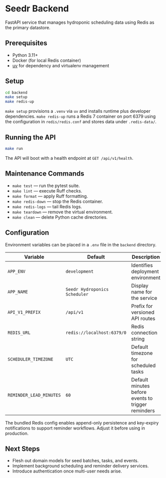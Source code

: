 # Seedr Backend

FastAPI service that manages hydroponic scheduling data using Redis as the primary datastore.

## Prerequisites

- Python 3.11+
- Docker (for local Redis container)
- [uv](https://docs.astral.sh/uv/) for dependency and virtualenv management

## Setup

```bash
cd backend
make setup
make redis-up
```

`make setup` provisions a `.venv` via `uv` and installs runtime plus developer dependencies. `make redis-up` runs a Redis 7 container on port 6379 using the configuration in `redis/redis.conf` and stores data under `.redis-data/`.

## Running the API

```bash
make run
```

The API will boot with a health endpoint at `GET /api/v1/health`.

## Maintenance Commands

- `make test` — run the pytest suite.
- `make lint` — execute Ruff checks.
- `make format` — apply Ruff formatting.
- `make redis-down` — stop the Redis container.
- `make redis-logs` — tail Redis logs.
- `make teardown` — remove the virtual environment.
- `make clean` — delete Python cache directories.

## Configuration

Environment variables can be placed in a `.env` file in the `backend` directory.

| Variable | Default | Description |
| -------- | ------- | ----------- |
| `APP_ENV` | `development` | Identifies deployment environment |
| `APP_NAME` | `Seedr Hydroponics Scheduler` | Display name for the service |
| `API_V1_PREFIX` | `/api/v1` | Prefix for versioned API routes |
| `REDIS_URL` | `redis://localhost:6379/0` | Redis connection string |
| `SCHEDULER_TIMEZONE` | `UTC` | Default timezone for scheduled tasks |
| `REMINDER_LEAD_MINUTES` | `60` | Default minutes before events to trigger reminders |

The bundled Redis config enables append-only persistence and key-expiry notifications to support reminder workflows. Adjust it before using in production.

## Next Steps

- Flesh out domain models for seed batches, tasks, and events.
- Implement background scheduling and reminder delivery services.
- Introduce authentication once multi-user needs arise.
